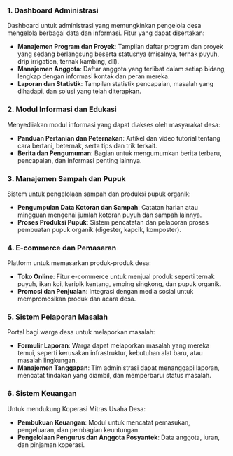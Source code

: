 ### 1. **Dashboard Administrasi**

Dashboard untuk administrasi yang memungkinkan pengelola desa mengelola berbagai data dan informasi. Fitur yang dapat disertakan:

- **Manajemen Program dan Proyek**: Tampilan daftar program dan proyek yang sedang berlangsung beserta statusnya (misalnya, ternak puyuh, drip irrigation, ternak kambing, dll).
- **Manajemen Anggota**: Daftar anggota yang terlibat dalam setiap bidang, lengkap dengan informasi kontak dan peran mereka.
- **Laporan dan Statistik**: Tampilan statistik pencapaian, masalah yang dihadapi, dan solusi yang telah diterapkan.

### 2. **Modul Informasi dan Edukasi**

Menyediiakan modul informasi yang dapat diakses oleh masyarakat desa:

- **Panduan Pertanian dan Peternakan**: Artikel dan video tutorial tentang cara bertani, beternak, serta tips dan trik terkait.
- **Berita dan Pengumuman**: Bagian untuk mengumumkan berita terbaru, pencapaian, dan informasi penting lainnya.

### 3. **Manajemen Sampah dan Pupuk**

Sistem untuk pengelolaan sampah dan produksi pupuk organik:

- **Pengumpulan Data Kotoran dan Sampah**: Catatan harian atau mingguan mengenai jumlah kotoran puyuh dan sampah lainnya.
- **Proses Produksi Pupuk**: Sistem pencatatan dan pelaporan proses pembuatan pupuk organik (digester, kapcik, komposter).

### 4. **E-commerce dan Pemasaran**

Platform untuk memasarkan produk-produk desa:

- **Toko Online**: Fitur e-commerce untuk menjual produk seperti ternak puyuh, ikan koi, keripik kentang, emping singkong, dan pupuk organik.
- **Promosi dan Penjualan**: Integrasi dengan media sosial untuk mempromosikan produk dan acara desa.

### 5. **Sistem Pelaporan Masalah**

Portal bagi warga desa untuk melaporkan masalah:

- **Formulir Laporan**: Warga dapat melaporkan masalah yang mereka temui, seperti kerusakan infrastruktur, kebutuhan alat baru, atau masalah lingkungan.
- **Manajemen Tanggapan**: Tim administrasi dapat menanggapi laporan, mencatat tindakan yang diambil, dan memperbarui status masalah.

### 6. **Sistem Keuangan**

Untuk mendukung Koperasi Mitras Usaha Desa:

- **Pembukuan Keuangan**: Modul untuk mencatat pemasukan, pengeluaran, dan pembagian keuntungan.
- **Pengelolaan Pengurus dan Anggota Posyantek**: Data anggota, iuran, dan pinjaman koperasi.
